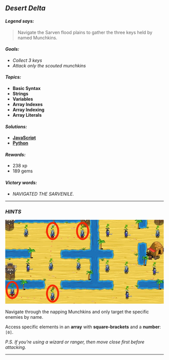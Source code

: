 ## _Desert Delta_

#### _Legend says:_
> Navigate the Sarven flood plains to gather the three keys held by named Munchkins.

#### _Goals:_
+ _Collect 3 keys_
+ _Attack only the scouted munchkins_

#### _Topics:_
+ **Basic Syntax**
+ **Strings**
+ **Variables**
+ **Array Indexes**
+ **Array Indexing**
+ **Array Literals**

#### _Solutions:_
+ **[JavaScript](desertDelta.js)**
+ **[Python](desert_delta.py)**

#### _Rewards:_
+ 238 xp
+ 189 gems

#### _Victory words:_
+ _NAVIGATED THE SARVENILE._

___

### _HINTS_

![](img/delta.jpg)

Navigate through the napping Munchkins and only target the specific enemies by name.

Access specific elements in an **array** with **square-brackets** and a **number**: `[0]`.

_P.S. If you're using a wizard or ranger, then move close first before attacking._

___
